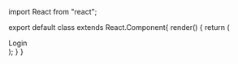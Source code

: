 import React from "react";

export default class extends React.Component{
    render() {
        return (
            <div>Login</div>
        );
    }
}